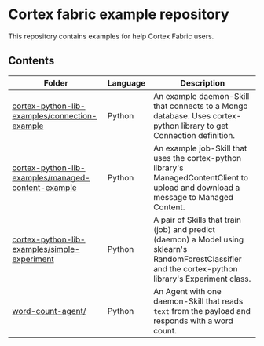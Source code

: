 # Cortex fabric example repository

This repository contains examples for help Cortex Fabric users.

## Contents
 | Folder | Language |Description |
 | --------| -------- |----------- |
 | [cortex-python-lib-examples/connection-example](./cortex-python-lib-examples/connection-example) | Python | An example daemon-Skill that connects to a Mongo database. Uses cortex-python library to get Connection definition. |
 | [cortex-python-lib-examples/managed-content-example](./cortex-python-lib-examples/managed-content-example) | Python | An example job-Skill that uses the cortex-python library's ManagedContentClient to upload and download a message to Managed Content. |
 | [cortex-python-lib-examples/simple-experiment](./cortex-python-lib-examples/simple-experiment) | Python | A pair of Skills that train (job) and predict (daemon) a Model using sklearn's RandomForestClassifier and the cortex-python library's Experiment class. |
 | [word-count-agent/](./word-count-agent) | Python | An Agent with one daemon-Skill that reads `text` from the payload and responds with a word count.

